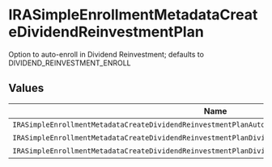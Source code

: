 # IRASimpleEnrollmentMetadataCreateDividendReinvestmentPlan

Option to auto-enroll in Dividend Reinvestment; defaults to DIVIDEND_REINVESTMENT_ENROLL


## Values

| Name                                                                                                 | Value                                                                                                |
| ---------------------------------------------------------------------------------------------------- | ---------------------------------------------------------------------------------------------------- |
| `IRASimpleEnrollmentMetadataCreateDividendReinvestmentPlanAutoEnrollDividendReinvestmentUnspecified` | AUTO_ENROLL_DIVIDEND_REINVESTMENT_UNSPECIFIED                                                        |
| `IRASimpleEnrollmentMetadataCreateDividendReinvestmentPlanDividendReinvestmentEnroll`                | DIVIDEND_REINVESTMENT_ENROLL                                                                         |
| `IRASimpleEnrollmentMetadataCreateDividendReinvestmentPlanDividendReinvestmentDecline`               | DIVIDEND_REINVESTMENT_DECLINE                                                                        |